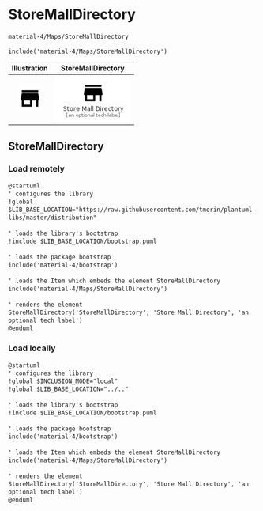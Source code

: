 # StoreMallDirectory


```text
material-4/Maps/StoreMallDirectory
```

```text
include('material-4/Maps/StoreMallDirectory')
```



| Illustration | StoreMallDirectory |
| :---: | :---: |
| ![illustration for Illustration](../../material-4/Maps/StoreMallDirectory.png) | ![illustration for StoreMallDirectory](../../material-4/Maps/StoreMallDirectory.Local.png) |




## StoreMallDirectory

### Load remotely
```plantuml
@startuml
' configures the library
!global $LIB_BASE_LOCATION="https://raw.githubusercontent.com/tmorin/plantuml-libs/master/distribution"

' loads the library's bootstrap
!include $LIB_BASE_LOCATION/bootstrap.puml

' loads the package bootstrap
include('material-4/bootstrap')

' loads the Item which embeds the element StoreMallDirectory
include('material-4/Maps/StoreMallDirectory')

' renders the element
StoreMallDirectory('StoreMallDirectory', 'Store Mall Directory', 'an optional tech label')
@enduml
```

### Load locally
```plantuml
@startuml
' configures the library
!global $INCLUSION_MODE="local"
!global $LIB_BASE_LOCATION="../.."

' loads the library's bootstrap
!include $LIB_BASE_LOCATION/bootstrap.puml

' loads the package bootstrap
include('material-4/bootstrap')

' loads the Item which embeds the element StoreMallDirectory
include('material-4/Maps/StoreMallDirectory')

' renders the element
StoreMallDirectory('StoreMallDirectory', 'Store Mall Directory', 'an optional tech label')
@enduml
```

